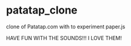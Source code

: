 # patatap_clone
clone of Patatap.com with to experiment paper.js

HAVE FUN WITH THE SOUNDS!!! I LOVE THEM!
